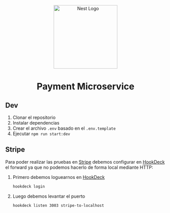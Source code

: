 <p align="center">
  <a href="http://nestjs.com/" target="blank"><img src="https://nestjs.com/img/logo-small.svg" width="200" alt="Nest Logo" /></a>
</p>

<h1 align="center">Payment Microservice</h1>

## Dev

1. Clonar el repositorio
2. Instalar dependencias
3. Crear el archivo `.env` basado en el `.env.template`
4. Ejecutar `npm run start:dev`

## Stripe

Para poder realizar las pruebas en [Stripe](https://dashboard.stripe.com/test/dashboard) debemos configurar en [HookDeck](https://dashboard.hookdeck.com/) el forward ya que no podemos hacerlo de forma local mediante HTTP:

1. Primero debemos loguearnos en [HookDeck](https://dashboard.hookdeck.com/)

   ```bash
   hookdeck login
   ```

2. Luego debemos levantar el puerto

   ```bash
   hookdeck listen 3003 stripe-to-localhost
   ```
